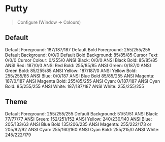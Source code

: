 # Putty

> Configure (Window -> Colours)

## Default

Default Foreground: 187/187/187
Default Bold Foreground: 255/255/255
Default Background: 0/0/0
Default Bold Background: 85/85/85
Cursor Text: 0/0/0
Cursor Colour: 0/255/0
ANSI Black: 0/0/0
ANSI Black Bold: 85/85/85
ANSI Red: 187/0/0
ANSI Red Bold: 255/85/85
ANSI Green: 0/187/0
ANSI Green Bold: 85/255/85
ANSI Yellow: 187/187/0
ANSI Yellow Bold: 255/255/85
ANSI Blue: 0/0/187
ANSI Blue Bold 85/85/255
ANSI Magenta: 187/0/187
ANSI Magenta Bold: 255/85/255
ANSI Cyan: 0/187/187
ANSI Cyan Bold: 85/255/255
ANSI White: 187/187/187
ANSI White: 255/255/255

## Theme
Default Foreground: 255/255/255
Default Background: 51/51/51
ANSI Black: 77/77/77
ANSI Green: 152/251/152
ANSI Yellow: 240/230/140
ANSI Blue: 205/133/63
ANSI Blue Bold 135/206/235
ANSI Magenta: 255/222/173 or 205/92/92
ANSI Cyan: 255/160/160
ANSI Cyan Bold: 255/215/0
ANSI White: 245/222/179
